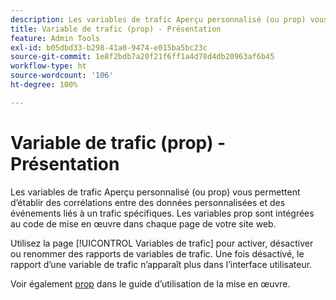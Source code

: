 ```yaml
---
description: Les variables de trafic Aperçu personnalisé (ou prop) vous permettent d’établir des corrélations entre des données personnalisées et des événements liés à un trafic spécifiques. Les variables prop sont intégrées au code de mise en œuvre dans chaque page de votre site web.
title: Variable de trafic (prop) - Présentation
feature: Admin Tools
exl-id: b05dbd33-b298-41a0-9474-e015ba5bc23c
source-git-commit: 1e8f2bdb7a20f21f6ff1a4d78d4db20963af6b45
workflow-type: ht
source-wordcount: '106'
ht-degree: 100%

---
```


# Variable de trafic (prop) - Présentation

Les variables de trafic Aperçu personnalisé (ou prop) vous permettent d’établir des corrélations entre des données personnalisées et des événements liés à un trafic spécifiques. Les variables prop sont intégrées au code de mise en œuvre dans chaque page de votre site web.

Utilisez la page [!UICONTROL Variables de trafic] pour activer, désactiver ou renommer des rapports de variables de trafic. Une fois désactivé, le rapport d’une variable de trafic n’apparaît plus dans l’interface utilisateur.

Voir également [prop](/help/implement/vars/page-vars/prop.md) dans le guide d’utilisation de la mise en œuvre.
